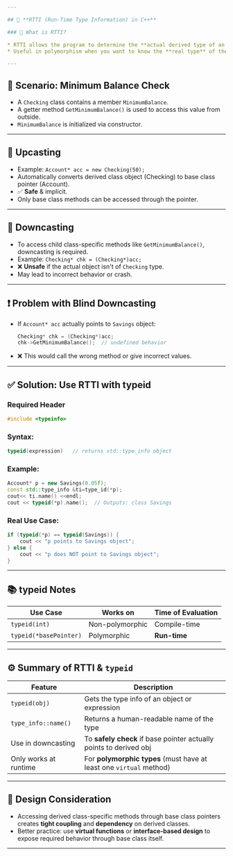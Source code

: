 ```yaml
---

## 🧠 **RTTI (Run-Time Type Information) in C++**

### 📌 What is RTTI?

* RTTI allows the program to determine the **actual derived type of an object** pointed to by a base class pointer at **runtime**.
* Useful in polymorphism when you want to know the **real type** of the object.

---
```


## 🧰 **Scenario: Minimum Balance Check**

* A `Checking` class contains a member `MinimumBalance`.
* A getter method `GetMinimumBalance()` is used to access this value from outside.
* `MinimumBalance` is initialized via constructor.

---

## 🔁 **Upcasting**

* Example: `Account* acc = new Checking(50);`
* Automatically converts derived class object (Checking) to base class pointer (Account).
* ✅ **Safe** & implicit.
* Only base class methods can be accessed through the pointer.

---

## 🔁 **Downcasting**

* To access child class-specific methods like `GetMinimumBalance()`, downcasting is required.
* Example: `Checking* chk = (Checking*)acc;`
* ❌ **Unsafe** if the actual object isn't of `Checking` type.
* May lead to incorrect behavior or crash.

---

## ❗ Problem with Blind Downcasting

* If `Account* acc` actually points to `Savings` object:

  ```cpp
  Checking* chk = (Checking*)acc;
  chk->GetMinimumBalance();  // undefined behavior
  ```
* ❌ This would call the wrong method or give incorrect values.

---

## ✅ **Solution: Use RTTI with typeid**

### Required Header

```cpp
#include <typeinfo>
```

### Syntax:

```cpp
typeid(expression)   // returns std::type_info object
```

### Example:

```cpp
Account* p = new Savings(0.05f);
const std::type_info &ti=type_id(*p);
cout<< ti.name() <<endl;
cout << typeid(*p).name();  // Outputs: class Savings
```

### Real Use Case:

```cpp
if (typeid(*p) == typeid(Savings)) {
    cout << "p points to Savings object";
} else {
    cout << "p does NOT point to Savings object";
}
```

---

## 📚 typeid Notes

| Use Case               | Works on        | Time of Evaluation |
| ---------------------- | --------------- | ------------------ |
| `typeid(int)`          | Non-polymorphic | Compile-time       |
| `typeid(*basePointer)` | Polymorphic     | **Run-time**       |

---

## ⚙️ Summary of RTTI & `typeid`

| Feature               | Description                                                         |
| --------------------- | ------------------------------------------------------------------- |
| `typeid(obj)`         | Gets the type info of an object or expression                       |
| `type_info::name()`   | Returns a human-readable name of the type                           |
| Use in downcasting    | To **safely check** if base pointer actually points to derived obj  |
| Only works at runtime | For **polymorphic types** (must have at least one `virtual` method) |

---

## 🔐 Design Consideration

* Accessing derived class-specific methods through base class pointers creates **tight coupling** and **dependency** on derived classes.
* Better practice: use **virtual functions** or **interface-based design** to expose required behavior through base class itself.

---

